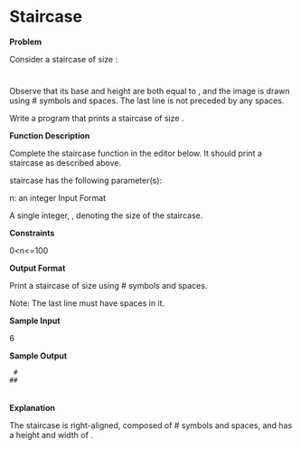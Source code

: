 # Staircase

**Problem**

Consider a staircase of size :

   #
  ##
 ###
####

Observe that its base and height are both equal to , and the image is drawn using # symbols and spaces. The last line is not preceded by any spaces.

Write a program that prints a staircase of size .

**Function Description**

Complete the staircase function in the editor below. It should print a staircase as described above.

staircase has the following parameter(s):

n: an integer
Input Format

A single integer, , denoting the size of the staircase.

**Constraints**

 0<n<=100

**Output Format**

Print a staircase of size  using # symbols and spaces.

Note: The last line must have  spaces in it.

**Sample Input**

6 

**Sample Output**

     #
    ##
   ###
  ####
 #####
######

**Explanation**

The staircase is right-aligned, composed of # symbols and spaces, and has a height and width of .